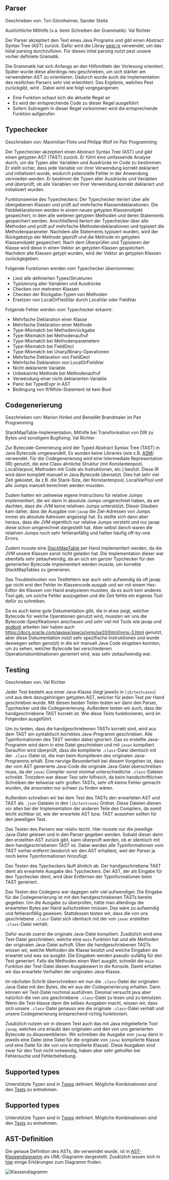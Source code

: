 ## Parser

Geschrieben von: Tori Gönnheimer, Sander Stella

Ausfürhliche Mithilfe (v.a. beim Schreiben der Grammatik): Val Richter

Der Parser akzeptiert den Text eines Java Programs und gibt einen Abstract Syntax Tree (AST) zurück.
Dafür wird die Libray [pest.rs](https://pest.rs/) verwendet, um das Inital parsing durchzufüren.
Für dieses inital parsing nutzt pest unsere vorher definiete Gramatik.

Die Grammatik hat sich Anfangs an den Hilfsmitteln der Vorlesung orientiert. Später wurde diese allerdings neu geschrieben, um sich stärker am verwendeten AST zu orientieren. Dadurch wurde auch die Implementation des restlichen Parsers sehr viel erleichtert.
Das Ergebnis, welches Pest zurückgibt, wird .
Dabei wird wie folgt vorgegangenen:

-   Eine Funktion schaut sich die aktuelle Regel an
-   Es wird der entsprechende Code zu dieser Regel ausgeführt
-   Sofern Subregeln in dieser Regel vorkommen wird die entsprechende Funktion aufgerufen

## Typechecker

Geschrieben von: Maximilian Floto und Philipp Wolf im Pair Programming

Der Typechecker akzeptiert einen Abstract Syntax Tree (AST) und gibt einen getypten AST (TAST) zurück.
Er führt eine umfassende Analyse durch, um die Typen aller Variablen und Ausdrücke im Code zu bestimmen.
Er stellt sicher, dass jede Variable vor ihrer Verwendung korrekt deklariert und initialisiert wurde, wodurch potenzielle Fehler in der Anwendung vermieden werden.
Er bestimmt die Typen aller Ausdrücke und Variablen und überprüft, ob alle Variablen vor ihrer Verwendung korrekt deklariert und initialisiert wurden.

Funktionsweise des Typecheckers:
Der Typechecker iteriert über alle übergebenen Klassen und prüft auf mehrfache Klassendeklarationen. Die Felddeklarationen werden in einem neuen getypten Klassenobjekt gespeichert, in dem alle weiteren getypten Methoden und deren Statements gespeichert werden. Anschließend iteriert der Typechecker über alle Methoden und prüft auf mehrfache Methodendeklarationen und typisiert die Methodenparameter. Nachdem alle Statements typisiert wurden, wird der Rückgabetyp der Methode geprüft und die Methode im getypten Klassenobjekt gespeichert. Nach dem Überprüfen und Typisieren der Klasse wird diese in einen Vektor an getypten Klassen gespeichert. Nachdem alle Klassen getypt wurden, wird der Vektor an getypten Klassen zurückgegeben.

Folgende Funktionen werden vom Typechecker übernommen:

-   Liest alle definierten Types/Strukturen
-   Typisierung aller Variablen und Ausdrücke
-   Checken von mehreren Klassen
-   Checken der Rückgabe-Typen von Methoden
-   Ersetzen von LocalOrFieldVar durch LocalVar oder FieldVar

Folgende Fehler werden vom Typechecker erkannt:

-   Mehrfache Deklaration einer Klasse
-   Mehrfache Deklaration einer Methode
-   Type-Mismatch bei Methodenrückgabe
-   Type-Mismatch bei Methodenaufruf
-   Type-Mismatch bei Methodenparametern
-   Type-Mismatch bei FieldDecl
-   Type-Mismatch bei Unary/Binary-Operationen
-   Mehrfache Deklaration von FieldDecl
-   Mehrfache Deklaration von LocalOrFieldVar
-   Nicht deklarierte Variable
-   Unbekannte Methode bei Methodenaufruf
-   Verwendung einer nicht deklarierten Variable
-   Panic bei TypedExpr in AST
-   Bedingung von If/While-Statement ist kein Bool

## Codegenerierung

Geschrieben von: Marion Hinkel und Benedikt Brandmaier im Pair Programming

StackMapTable-Implementation, Mithilfe bei Transformation von DIR zu Bytes und sonstigem Bugfixing: Val Richter

Zur Bytecode-Generierung wird der Typed Abstract Syntax Tree (TAST) in Java Bytecode umgewandelt.
Es wurden keine Libraries (wie z.B. [ASM](https://asm.ow2.io/javadoc/)) verwendet.
Für die Codegenerierung wird eine Intermediate Representation (IR) genutzt, die eine Class-ähnliche Struktur
(mit Konstantenpool, LocalVarpool, Methoden mit Code als Instruktionen, etc.) besitzt.
Diese IR wird dann komplett manuell in Java Bytecode übersetzt. Dies hat sehr viel Zeit gekostet,
da z.B. die Stack-Size, der Konstantenpool, LocalVarPool und alle Jumps manuell berechnet werden mussten.

Zudem hatten wir zeitweise eigene Instructions für relative Jumps implementiert, die wir dann in absolute Jumps umgerechnet haben,
da wir dachten, dass die JVM keine relativen Jumps unterstützt. Dieser Glauben kam daher, dass die Ausgabe von `javap` die
Ziel-Adressen von Jumps immer als absolute Adressen angezeigt hat. Es stellte sich dann aber heraus, dass die JVM eigentlich
nur relative Jumps versteht und nur javap diese schon umgerechnet dargestellt hat. Aber selbst danch waren die relativen Jumps
noch sehr fehleranfällig und hatten häufig off-by-one Errors.

Zudem musste eine [StackMapTable](https://docs.oracle.com/javase/specs/jvms/se20/html/jvms-4.html#jvms-4.7.4) per Hand implementiert werden,
da die JVM unsere Klassen sonst nicht geladen hat. Die Implementation dieser war ebenfalls sehr zeitaufwendig, da an sich ein ganzer
Typchecker für den generierten Bytecode implementiert werden musste, um korrekte StackMapTables zu generieren.

Das Troubleshooten von Testfehlern war auch sehr aufwendig da oft javap gar nicht erst den Fehler im Klassencode ausgab
und wir mit einem Hex-Editor die Klassen von Hand analysieren mussten, da es auch kein anderes Tool gab, um solche Fehler
auszugeben und die Zeit fehlte ein eigenes Tool dafür zu schreiben.

Da es auch keine gute Dokumentation gibt, die in etwa zeigt, welcher Bytecode für welche Operationen genutzt wird, mussten wir
uns die Bytecode-Spezifikationen anschauen und sehr viel mit Tools wie javap und [godbolt](https://godbolt.org/) arbeiten
(wir haben auch https://docs.oracle.com/javase/specs/jvms/se20/html/jvms-3.html genutzt, aber diese Dokumentation nutzt
sehr spezifische Instruktionen und wurde deswegen selten genutzt) in die wir manuell Java Code eingeben konnten, um zu sehen,
welcher Bytecode bei verschiedenen Operationskombinationen generiert wird, was sehr zeitaufwendig war.

## Testing

Geschrieben von: Val Richter

Jeder Test besteht aus einer Java-Klasse (liegt jeweils in `lib/testcases`) und aus dem dazugehörigen getypten AST, welcher für jeden Test per Hand geschrieben wurde. Mit diesen beiden Teilen testen wir dann den Parser, Typchecker und die Codegenerierung. Außerdem testen wir auch, dass der handgeschriebene TAST korrekt ist. Wie diese Tests funktionieren, wird im Folgenden ausgeführt.

Um zu testen, dass die handgeschriebenen TASTs korrekt sind, wird aus dem TAST ein syntaktisch korrektes Java-Programm geschrieben. Alle Typinformationen des TAST werden dabei ignoriert.
Das so erstellte Java-Programm wird dann in eine Datei geschrieben und mit `javac` kompiliert. Daraufhin wird überprüft, dass die kompilierte `.class`-Datei identisch mit der `.class`-Datei ist,
die man beim Kompilieren des originalen Java-Programms erhält. Eine nervige Besonderheit bei diesem Vorgehen ist, dass der vom AST generierte Java-Code die originale Java-Datei überschreiben muss,
da der `javac` Compiler sonst minimal unterschiedliche `.class`-Dateien schreibt. Trotzdem war dieser Test sehr hilfreich, da beim handschriftlichen Schreiben der teilweise sehr großen TASTs,
sehr oft kleine Fehler gemacht wurden, die ansonsten nur schwer zu finden wären.

Außerdem schreiben wir bei dem Test des TASTs den erwarteten AST und TAST als `.json`-Dateien in den `lib/testcases` Ordner. Diese Dateien dienen vor allen bei der Implementation der anderen Teile des Compilers, da somit leicht sichtbar ist, wie der erwartete AST bzw. TAST aussehen sollten für den jeweiligen Test.

Das Testen des Parsers war relativ leicht. Hier musste nur die jeweilige Java-Datei gelesen und in den Parser gegeben werden. Sobald dieser dann den erstellten AST zurück gibt, kann überprüft werden, ob er identisch mit dem handgeschriebenen TAST ist. Dabei werden alle Typinformationen vom TAST vorher entfernt (wodurch wir den AST erhalten), weil der Parser ja noch keine Typinformationen hinzufügt.

Das Testen des Typcheckers läuft ähnlich ab. Der handgeschriebene TAST dient als erwartete Ausgabe des Typcheckers. Der AST, der als Eingabe für den Typchecker dient, wird über Entfernen der Typinformationen beim TAST generiert.

Das Testen des Codegens war dagegen sehr viel aufwendiger. Die Eingabe für die Codegenerierung ist mit den handgeschriebenen TASTs bereits gegeben. Um die Ausgabe zu überprüfen, hätte man allerdings die erwarteten Bytes per Hand aufschreiben müssen. Das wäre zu aufwendig und fehleranfällig gewesen. Stattdessen testen wir, dass die von uns geschriebene `.class`-Datei sich identisch mit der von `javac` erstellten `.class`-Datei verhält.

Dafür wurde zuerst die originale Java-Datei kompiliert. Zusätzlich wird eine Test-Datei geschrieben, welche eine `main` Funktion hat und alle Methoden der originalen Java-Datei aufruft. Über die handgeschriebenen TASTs wissen wir, welche Methoden die Klasse besitzt und welche Eingaben sie erwartet und was sie ausgibt. Die Eingaben werden pseudo-zufällig für den Test generiert. Falls die Methoden einen Wert ausgibt, schreibt die `main` Funktion der Test-Datei diesen Ausgabewert in die Konsole. Damit erhalten wir das erwartete Verhalten der originalen Java-Klasse.

Im nächsten Schritt überschreiben wir nun die `.class`-Datei der originalen Java-Datei mit den Bytes, die wir aus der Codegenerierung erhalten. Dann können wir Test-Datei nochmal ausführen. Diesmal versucht java aber natürlich die von uns geschriebene `.class`-Datei zu lesen und zu benutzen. Wenn die Test-klasse dann die selben Ausgaben macht, wissen wir, dass sich unsere `.class`-Datei genauso wie die originale `.class`-Datei verhält und unsere Codegenerierung entsprechend richtig funktioniert.

Zusätzlich nutzen wir in diesem Test auch das mit Java mitgelieferte Tool `javap`, welches uns erlaubt den originalen und den von uns generierten Bytecode zu disassemblieren. Wir schreiben die Ausgabe von `javap` dann in jeweils eine Datei (eine Datei für die originale von `javac` kompilierte Klasse und eine Datei für die von uns kompilierte Klasse). Diese Ausgaben sind zwar für den Test nicht notwendig, haben aber sehr geholfen bei Fehlersuche und Fehlerbehebung.

## Supported types

Unterstützte Typen sind in [Types](../lib/src/types.rs) definiert.
Mögliche Kombinationen sind den [Tests](../lib/testcases) zu entnehmen.

## Supported types

Unterstützte Typen sind in [Types](../lib/src/types.rs) definiert.
Mögliche Kombinationen sind den [Tests](../lib/testcases) zu entnehmen.

## AST-Definition

Die genaue Definition des ASTs, die verwendet wurde, ist in [AST-Klassendiagramm](./AST-Klassendiagramm.png) als UML-Diagramm dargestellt. Zusätzlich lassen sich in [hier](./Notizen%20zum%20AST.md) einige Erklärungen zum Diagramm finden.

![Klassendiagramm](AST-Klassendiagramm.png)
